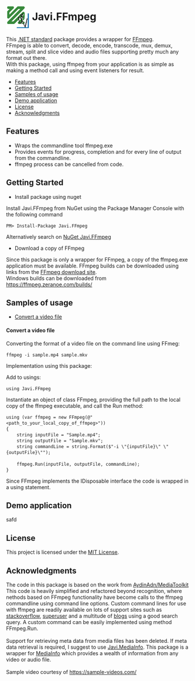 # <img align="center" src="./PackageIcon.png">  Javi.FFmpeg

This [.NET standard](https://docs.microsoft.com/en-us/dotnet/standard/net-standard) package 
provides a wrapper for [FFmpeg](https://ffmpeg.org/).<br>
FFmpeg is able to convert, decode, encode, transcode, mux, demux, stream, split and slice video and audio files
supporting pretty much any format out there.<br>
With this package, using ffmpeg from your application is as simple as making a method call and using event listeners for result.

- [Features](#features)
- [Getting Started](#getting-started)
- [Samples of usage](#samples-of-usage)
- [Demo application](#demo-application)
- [License](#license)
- [Acknowledgments](#acknowledgments)

## Features
- Wraps the commandline tool ffmpeg.exe
- Provides events for progress, completion and for every line of output from the commandline.
- ffmpeg process can be cancelled from code.
    
## Getting Started

- Install package using nuget

Install Javi.FFmpeg from NuGet using the Package Manager Console with the following command

    PM> Install-Package Javi.FFmpeg

Alternatively search on [NuGet Javi.FFmpeg](https://www.nuget.org/packages/Javi.FFmpeg)

- Download a copy of FFmpeg

Since this package is only a wrapper for FFmpeg, a copy of the ffmpeg.exe application must be available. FFmpeg builds can
be downloaded using links from the [FFmpeg download site](https://ffmpeg.org/download.html).<br>
Windows builds can be downloaded from https://ffmpeg.zeranoe.com/builds/

## Samples of usage

- [Convert a video file](#convert-a-video-file)

#### Convert a video file

Converting the format of a video file on the command line using FFmeg:

    ffmpeg -i sample.mp4 sample.mkv

Implementation using this package:
  
Add to usings:

    using Javi.FFmpeg

Instantiate an object of class FFmpeg, providing the full path to the local copy of the ffmpeg executable, and call the Run method:

    using (var ffmpeg = new FFmpeg(@"<path_to_your_local_copy_of_ffmpeg>"))
    {
        string inputFile = "Sample.mp4";
        string outputFile = "Sample.mkv";
        string commandLine = string.Format($"-i \"{inputFile}\" \"{outputFile}\"");

        ffmpeg.Run(inputFile, outputFile, commandLine);
    }

Since FFmpeg implements the IDisposable interface the code is wrapped in a using statement.

## Demo application

safd
    
## License

This project is licensed under the [MIT License](https://github.com/jacovis/Javi.FFmpeg/blob/master/LICENSE.md).

## Acknowledgments

The code in this package is based on the work from [AydinAdn/MediaToolkit](https://github.com/AydinAdn/MediaToolkit)<br>
This code is heavily simplified and refactored beyond recognition, where nethods based on FFmpeg functionality have become calls to the ffmpeg 
commandline using command line options. Custom command lines for use with ffmpeg are readily available on lots of support sites such as 
[stackoverflow](), [superuser](https://superuser.com/) and a multitude of [blogs](https://www.ostechnix.com/20-ffmpeg-commands-beginners/) 
using a good search query. A custom command can be easily implemented using method FFmpeg.Run.<br>
<br>
Support for retrieving meta data from media files has been deleted. If meta data retrieval is required, I 
suggest to use [Javi.MediaInfo](https://github.com/jacovis/Javi.MediaInfo). 
This package is a wrapper for [MediaInfo](https://mediaarea.net/en/MediaInfo) which provides a wealth of information 
from any video or audio file.<br>
<br>
Sample video courtesy of https://sample-videos.com/

